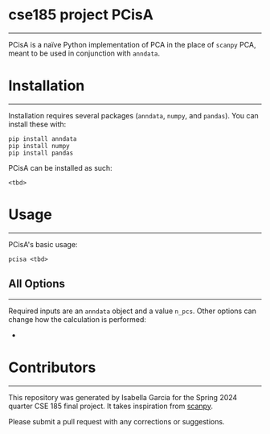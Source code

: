 # cse185 project PCisA
---
PCisA is a naïve Python implementation of PCA in the place of `scanpy` PCA, meant to be used in conjunction with `anndata`.

# Installation
---
Installation requires several packages (`anndata`, `numpy`, and `pandas`). You can install these with:

```
pip install anndata
pip install numpy
pip install pandas
```

PCisA can be installed as such:

```
<tbd>
```

# Usage
---
PCisA's basic usage:

```
pcisa <tbd>
```

## All Options
---
Required inputs are an `anndata` object and a value `n_pcs`. Other options can change how the calculation is performed:
- <tbd>

# Contributors
---
This repository was generated by Isabella Garcia for the Spring 2024 quarter CSE 185 final project. It takes inspiration from [scanpy](https://scanpy.readthedocs.io/en/stable/).

Please submit a pull request with any corrections or suggestions.
